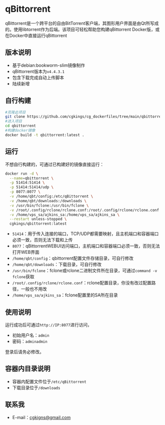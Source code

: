 # qBittorrent
qBittorrent是一个跨平台的自由BitTorrent客户端，其图形用户界面是由Qt所写成的。使用libtorrent作为后端。该项目可轻松帮助您构建qBittorrent Docker版，或在Docker中直接运行qBittorrent

## 版本说明

* 基于debian:bookworm-slim镜像制作
* qBittorrent版本为`v4.4.3.1`
* 包含下载完成自动上传脚本
* 陆续新增

## 自行构建

```bash
#克隆此项目
git clone https://github.com/cgkings/cg_dockerfiles/tree/main/qbittorrent
#进入项目
cd qbittorrent
#构建docker镜像
docker build -t qbittorrent:latest .
```

## 运行

不想自行构建的，可通过已构建好的镜像直接运行：

```bash
docker run -d \
  --name=qbittorrent \
  -p 51414:51414 \
  -p 51414:51414/udp \
  -p 8077:8077 \
  -v /home/qbt/config:/etc/qBittorrent \
  -v /home/qbt/downloads:/downloads \
  -v /usr/bin/fclone:/usr/bin/fclone \
  -v /root/.config/rclone/rclone.conf:/root/.config/rclone/rclone.conf \
  -v /home/vps_sa/ajkins_sa:/home/vps_sa/ajkins_sa \
  --restart unless-stopped \
  cgkings/qbittorrent:latest
```

* `51414`：用于传入连接的端口，TCP/UDP都需要映射，且主机端口和容器端口必须一致，否则无法下载和上传
* `8077`：qBittorrentWEBUI访问端口，主机端口和容器端口必须一致，否则无法打开WEB界面
* `/home/qbt/config`：qbittorrent配置文件存储目录，可自行修改
* `/home/qbt/downloads`：下载目录，可自行修改
* `/usr/bin/fclone`：fclone或rclone二进制文件所在目录，可通过`command -v fclone`获取
* `/root/.config/rclone/rclone.conf`：rclone配置目录，你没有改过配置路径，一般也不用改
* `/home/vps_sa/ajkins_sa`：fclone配置里的SA所在目录

## 使用说明

运行成功后可通过`http://IP:8077`进行访问，

* 初始用户名：`admin`
* 密码：`adminadmin`

登录后请务必修改。

## 容器内目录说明

* 容器内配置文件位于`/etc/qBittorrent`
* 下载目录位于`/downloads`

## 联系我

* E-mail：cgkigns@gmail.com

